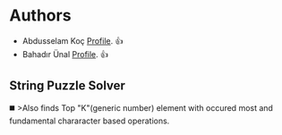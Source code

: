 # Authors
- Abdusselam Koç [Profile](https://github.com/betonn). 👍
- Bahadır Ünal [Profile](https://github.com/ZeroToHero2). 👍

## String Puzzle Solver 
◼️ >Also finds Top "K"(generic number) element with occured most and fundamental chararacter based operations.

